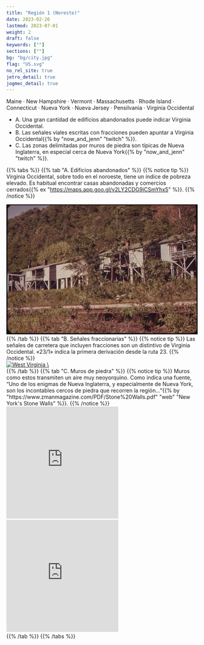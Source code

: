 ```yaml
---
title: "Región 1 (Noreste)"
date: 2023-02-26
lastmod: 2023-07-01
weight: 2
draft: false
keywords: [""]
sections: [""]
bg: "bg/city.jpg"
flag: "US.svg"
no_rel_site: true
jetro_detail: true
jogmec_detail: true
---
```



<div class="main-desciption country-description">
    Maine · New Hampshire · Vermont · Massachusetts · Rhode Island · Connecticut · Nueva York · Nueva Jersey · Pensilvania · Virginia Occidental
</div>

<div class="main-desciption country-description">
    <ul class="rule-list">
        <li>A. Una gran cantidad de edificios abandonados puede indicar Virginia Occidental.</li>
        <li>B. Las señales viales escritas con fracciones pueden apuntar a Virginia Occidental{{% by "now_and_jenn" "twitch" %}}.</li>
        <li>C. Las zonas delimitadas por muros de piedra son típicas de Nueva Inglaterra, en especial cerca de Nueva York{{% by "now_and_jenn" "twitch" %}}.</li>
    </ul>
</div>

{{% tabs %}}
{{% tab "A. Edificios abandonados" %}}
{{% notice tip %}}
Virginia Occidental, sobre todo en el noroeste, tiene un índice de pobreza elevado. Es habitual encontrar casas abandonadas y comercios cerrados{{% ex "https://maps.app.goo.gl/v2LY2CDG9jCSmYhx5" %}}.
{{% /notice %}}
<div class="googlemap-if">
<img src="this_housing_in_smithers_0.jpg">
</div>
{{% /tab %}}
{{% tab "B. Señales fraccionarias" %}}
{{% notice tip %}}
Las señales de carretera que incluyen fracciones son un distintivo de Virginia Occidental. «23/1» indica la primera derivación desde la ruta 23.
{{% /notice %}}
<div class="googlemap-if">
<a data-flickr-embed="true" href="https://www.flickr.com/photos/andrew-turnbull/5904974507/" title="West Virginia \"fractional\" county highway"><img src="https://live.staticflickr.com/5236/5904974507_889fd667ff_b.jpg" width="90%" alt="West Virginia \"fractional\" county highway"/></a><script async src="//embedr.flickr.com/assets/client-code.js" charset="utf-8"></script>
</div>
{{% /tab %}}
{{% tab "C. Muros de piedra" %}}
{{% notice tip %}}
Muros como estos transmiten un aire muy neoyorquino. Como indica una fuente, “Uno de los enigmas de Nueva Inglaterra, y especialmente de Nueva York, son los incontables cercos de piedra que recorren la región...”{{% by "https://www.zmanmagazine.com/PDF/Stone%20Walls.pdf" "web" "New York's Stone Walls" %}}.
{{% /notice %}}

<div class="googlemap-if">
<iframe src="https://www.google.com/maps/embed?pb=!4v1682682588644!6m8!1m7!1sU9I82vccl0iX_k7WeYRI3g!2m2!1d41.02449166162386!2d-73.66939756248422!3f338.45132945054974!4f-17.650546502736688!5f0.7820865974627469" width="295" height="295" style="border:0;" allowfullscreen="" loading="lazy" referrerpolicy="no-referrer-when-downgrade"></iframe>
<iframe src="https://www.google.com/maps/embed?pb=!4v1682728888664!6m8!1m7!1s0op6T9Mb4_gOR8hDwPQcwg!2m2!1d40.89240924986107!2d-73.89840863555615!3f336.4086403830955!4f-15.46467899916857!5f1.7423236802170217" width="295" height="295" style="border:0;" allowfullscreen="" loading="lazy" referrerpolicy="no-referrer-when-downgrade"></iframe>
</div>
{{% /tab %}}
{{% /tabs %}}

